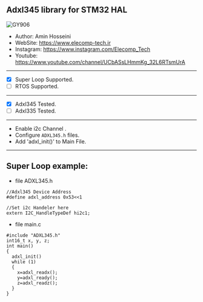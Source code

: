 ## Adxl345 library for STM32 HAL

![GY906](https://opencircuit.shop/resources/content/80b431eb77993/crop/900-600/ADXL345-3-axis-Accelerometer.jpg)


*	Author:     Amin Hosseini
*	WebSite:    https://www.elecomp-tech.ir
*	Instagram:  https://www.instagram.com/Elecomp_Tech
*	Youtube:    https://www.youtube.com/channel/UCbASsLHmmKg_32L6RTsmUrA
--------------------------------------------------------------------------------
* [x] Super Loop Supported.
* [ ] RTOS Supported.
--------------------------------------------------------------------------------
* [x] Adxl345 Tested.
* [ ] Adxl335 Tested.
-------------------------------------------------------------------------------- 
* Enable i2c Channel .
* Configure `ADXL345.h` files.
* Add 'adxl_init()' to Main File.
--------------------------------------------------------------------------------
## Super Loop example:
* file ADXL345.h
``` 
//Adxl345 Device Address 
#define adxl_address 0x53<<1

//Set i2c Handeler here
extern I2C_HandleTypeDef hi2c1;

```
* file main.c   
```
#include "ADXL345.h"
int16_t x, y, z;
int main()
{
  adxl_init()
  while (1)
  {
    x=adxl_readx();
    y=adxl_ready();
    z=adxl_readz();
  }  
}

```
